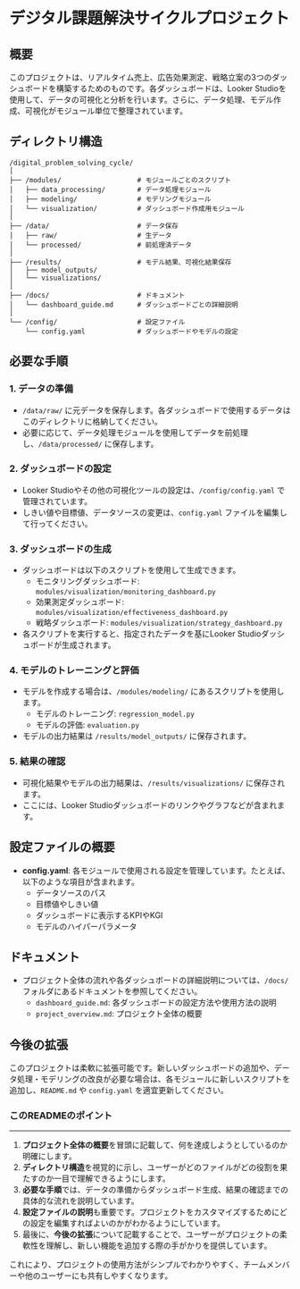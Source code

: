 # デジタル課題解決サイクルプロジェクト

## 概要

このプロジェクトは、リアルタイム売上、広告効果測定、戦略立案の3つのダッシュボードを構築するためのものです。各ダッシュボードは、Looker Studioを使用して、データの可視化と分析を行います。さらに、データ処理、モデル作成、可視化がモジュール単位で整理されています。

## ディレクトリ構造

```
/digital_problem_solving_cycle/
│
├── /modules/                   # モジュールごとのスクリプト
│   ├── data_processing/        # データ処理モジュール
│   ├── modeling/               # モデリングモジュール
│   └── visualization/          # ダッシュボード作成用モジュール
│
├── /data/                      # データ保存
│   ├── raw/                    # 生データ
│   └── processed/              # 前処理済データ
│
├── /results/                   # モデル結果、可視化結果保存
│   ├── model_outputs/          
│   └── visualizations/         
│
├── /docs/                      # ドキュメント
│   └── dashboard_guide.md      # ダッシュボードごとの詳細説明
│
└── /config/                    # 設定ファイル
    └── config.yaml             # ダッシュボードやモデルの設定
```

## 必要な手順

### 1. データの準備
- `/data/raw/` に元データを保存します。各ダッシュボードで使用するデータはこのディレクトリに格納してください。
- 必要に応じて、データ処理モジュールを使用してデータを前処理し、`/data/processed/` に保存します。

### 2. ダッシュボードの設定
- Looker Studioやその他の可視化ツールの設定は、`/config/config.yaml` で管理されています。
- しきい値や目標値、データソースの変更は、`config.yaml` ファイルを編集して行ってください。

### 3. ダッシュボードの生成
- ダッシュボードは以下のスクリプトを使用して生成できます。
    - モニタリングダッシュボード: `modules/visualization/monitoring_dashboard.py`
    - 効果測定ダッシュボード: `modules/visualization/effectiveness_dashboard.py`
    - 戦略ダッシュボード: `modules/visualization/strategy_dashboard.py`
- 各スクリプトを実行すると、指定されたデータを基にLooker Studioダッシュボードが生成されます。

### 4. モデルのトレーニングと評価
- モデルを作成する場合は、`/modules/modeling/` にあるスクリプトを使用します。
    - モデルのトレーニング: `regression_model.py`
    - モデルの評価: `evaluation.py`
- モデルの出力結果は `/results/model_outputs/` に保存されます。

### 5. 結果の確認
- 可視化結果やモデルの出力結果は、`/results/visualizations/` に保存されます。
- ここには、Looker Studioダッシュボードのリンクやグラフなどが含まれます。

## 設定ファイルの概要

- **config.yaml**: 各モジュールで使用される設定を管理しています。たとえば、以下のような項目が含まれます。
    - データソースのパス
    - 目標値やしきい値
    - ダッシュボードに表示するKPIやKGI
    - モデルのハイパーパラメータ

## ドキュメント

- プロジェクト全体の流れや各ダッシュボードの詳細説明については、`/docs/` フォルダにあるドキュメントを参照してください。
    - `dashboard_guide.md`: 各ダッシュボードの設定方法や使用方法の説明
    - `project_overview.md`: プロジェクト全体の概要

## 今後の拡張

このプロジェクトは柔軟に拡張可能です。新しいダッシュボードの追加や、データ処理・モデリングの改良が必要な場合は、各モジュールに新しいスクリプトを追加し、`README.md` や `config.yaml` を適宜更新してください。


### このREADMEのポイント
---
1. **プロジェクト全体の概要**を冒頭に記載して、何を達成しようとしているのか明確にします。
2. **ディレクトリ構造**を視覚的に示し、ユーザーがどのファイルがどの役割を果たすのか一目で理解できるようにします。
3. **必要な手順**では、データの準備からダッシュボード生成、結果の確認までの具体的な流れを説明しています。
4. **設定ファイルの説明**も重要です。プロジェクトをカスタマイズするためにどの設定を編集すればよいのかがわかるようにしています。
5. 最後に、**今後の拡張**について記載することで、ユーザーがプロジェクトの柔軟性を理解し、新しい機能を追加する際の手がかりを提供しています。

これにより、プロジェクトの使用方法がシンプルでわかりやすく、チームメンバーや他のユーザーにも共有しやすくなります。
